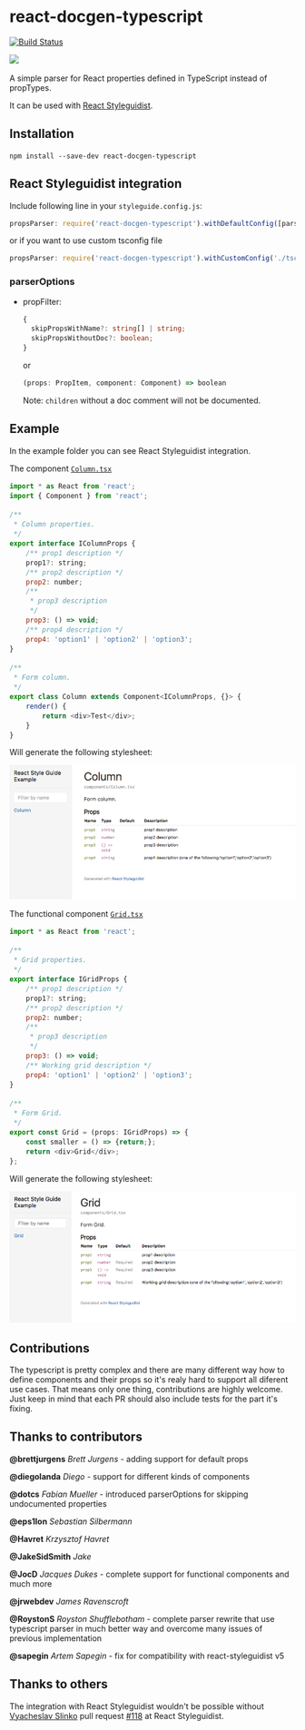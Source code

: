# react-docgen-typescript

[![Build Status](https://travis-ci.org/styleguidist/react-docgen-typescript.svg)](https://travis-ci.org/styleguidist/react-docgen-typescript)

![](https://nodei.co/npm/react-docgen-typescript.png?downloadRank=true&downloads=true)

A simple parser for React properties defined in TypeScript instead of propTypes.

It can be used with [React Styleguidist](https://github.com/styleguidist/react-styleguidist).

## Installation

```
npm install --save-dev react-docgen-typescript
```

## React Styleguidist integration

Include following line in your `styleguide.config.js`:

```javascript
propsParser: require('react-docgen-typescript').withDefaultConfig([parserOptions]).parse
```

or if you want to use custom tsconfig file

```javascript
propsParser: require('react-docgen-typescript').withCustomConfig('./tsconfig.json', [parserOptions]).parse
```

### parserOptions

- propFilter:

  ```typescript
  {
    skipPropsWithName?: string[] | string;
    skipPropsWithoutDoc?: boolean;
  }
  ```

  or

  ```typescript
  (props: PropItem, component: Component) => boolean
  ```

  Note: `children` without a doc comment will not be documented.

## Example

In the example folder you can see React Styleguidist integration.

The component [`Column.tsx`](./examples/react-styleguidist-example/components/Column.tsx)

```javascript
import * as React from 'react';
import { Component } from 'react';

/**
 * Column properties.
 */
export interface IColumnProps {
    /** prop1 description */
    prop1?: string;
    /** prop2 description */
    prop2: number;
    /**
     * prop3 description
     */
    prop3: () => void;
    /** prop4 description */
    prop4: 'option1' | 'option2' | 'option3';
}

/**
 * Form column.
 */
export class Column extends Component<IColumnProps, {}> {
    render() {
        return <div>Test</div>;
    }
}
```

Will generate the following stylesheet:

![Stylesheet example](./stylesheet-example-column.png "Stylesheet example")

The functional component [`Grid.tsx`](./examples/react-styleguidist-example/components/Grid.tsx)

```javascript
import * as React from 'react';

/**
 * Grid properties.
 */
export interface IGridProps {
    /** prop1 description */
    prop1?: string;
    /** prop2 description */
    prop2: number;
    /**
     * prop3 description
     */
    prop3: () => void;
    /** Working grid description */
    prop4: 'option1' | 'option2' | 'option3';
}

/**
 * Form Grid.
 */
export const Grid = (props: IGridProps) => {
    const smaller = () => {return;};
    return <div>Grid</div>;
};
```

Will generate the following stylesheet:

![Stylesheet example](./stylesheet-example-grid.png "Stylesheet example")

## Contributions
The typescript is pretty complex and there are many different way how
to define components and their props so it's realy hard to support all
diferent use cases. That means only one thing, contributions are highly
welcome. Just keep in mind that each PR should also include tests for
the part it's fixing.

## Thanks to contributors

**@brettjurgens** *Brett Jurgens* - adding support for default props

**@diegolanda** *Diego* - support for different kinds of components

**@dotcs** *Fabian Mueller* - introduced parserOptions for skipping undocumented properties

**@eps1lon** *Sebastian Silbermann*

**@Havret** *Krzysztof Havret*

**@JakeSidSmith** *Jake*

**@JocD** *Jacques Dukes* - complete support for functional components and much more

**@jrwebdev** *James Ravenscroft*

**@RoystonS** *Royston Shufflebotham* - complete parser rewrite that use typescript parser in much better way and overcome many issues of previous implementation

**@sapegin** *Artem Sapegin* - fix for compatibility with react-styleguidist v5

## Thanks to others

The integration with React Styleguidist wouldn't be possible without [Vyacheslav Slinko](https://github.com/vslinko) pull request [#118](https://github.com/styleguidist/react-styleguidist/pull/118) at React Styleguidist.
